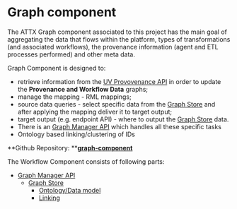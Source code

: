 # Graph component

The ATTX Graph component associated to this project has the main goal of aggregating the data that flows within the platform, types of transformations \(and associated workflows\), the provenance information \(agent and ETL processes performed\) and other meta data.

Graph Component is designed to:

* retrieve information from the [UV Provovenance API](UVProvenance-API.md) in order to update the **Provenance and Workflow Data** graphs;
* manage the mapping - RML mappings;
* source data queries - select specific data from the [Graph Store](Graph-Store.md) and after applying the mapping deliver it to target output;
* target output \(e.g. endpoint API\) - where to output the [Graph Store](Graph-Store.md) data.
* There is an [Graph Manager API](Graph-Manager-API.md) which handles all these specific tasks
* Ontology based linking/clustering of IDs

**Github Repository: **[**graph-component**](https://github.com/ATTX-project/graph-component)

The Workflow Component consists of following parts:

* [Graph Manager API](Graph-Manager-API.md)
  * [Graph Store](Graph-Store.md)
    * [Ontology/Data model](ATTX-Data-Model.md)
    * [Linking](Linking-graphs.md)
